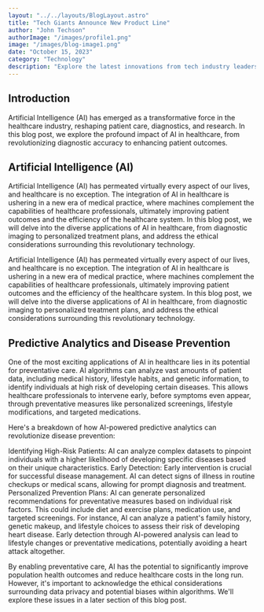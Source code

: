 ```yaml
---
layout: "../../layouts/BlogLayout.astro"
title: "Tech Giants Announce New Product Line"
author: "John Techson"
authorImage: "/images/profile1.png"
image: "/images/blog-image1.png"
date: "October 15, 2023"
category: "Technology"
description: "Explore the latest innovations from tech industry leaders, unveiling new products that promise to transform the digital landscape."
---
```


## Introduction

Artificial Intelligence (AI) has emerged as a transformative force in the healthcare industry, reshaping patient care, diagnostics, and research. In this blog post, we explore the profound impact of AI in healthcare, from revolutionizing diagnostic accuracy to enhancing patient outcomes.


## Artificial Intelligence (AI)

Artificial Intelligence (AI) has permeated virtually every aspect of our lives, and healthcare is no exception. The integration of AI in healthcare is ushering in a new era of medical practice, where machines complement the capabilities of healthcare professionals, ultimately improving patient outcomes and the efficiency of the healthcare system. In this blog post, we will delve into the diverse applications of AI in healthcare, from diagnostic imaging to personalized treatment plans, and address the ethical considerations surrounding this revolutionary technology.

Artificial Intelligence (AI) has permeated virtually every aspect of our lives, and healthcare is no exception. The integration of AI in healthcare is ushering in a new era of medical practice, where machines complement the capabilities of healthcare professionals, ultimately improving patient outcomes and the efficiency of the healthcare system. In this blog post, we will delve into the diverse applications of AI in healthcare, from diagnostic imaging to personalized treatment plans, and address the ethical considerations surrounding this revolutionary technology.

## Predictive Analytics and Disease Prevention

One of the most exciting applications of AI in healthcare lies in its potential for preventative care. AI algorithms can analyze vast amounts of patient data, including medical history, lifestyle habits, and genetic information, to identify individuals at high risk of developing certain diseases. This allows healthcare professionals to intervene early, before symptoms even appear, through preventative measures like personalized screenings, lifestyle modifications, and targeted medications.

Here's a breakdown of how AI-powered predictive analytics can revolutionize disease prevention:

Identifying High-Risk Patients: AI can analyze complex datasets to pinpoint individuals with a higher likelihood of developing specific diseases based on their unique characteristics.
Early Detection: Early intervention is crucial for successful disease management. AI can detect signs of illness in routine checkups or medical scans, allowing for prompt diagnosis and treatment.
Personalized Prevention Plans: AI can generate personalized recommendations for preventative measures based on individual risk factors. This could include diet and exercise plans, medication use, and targeted screenings.
For instance, AI can analyze a patient's family history, genetic makeup, and lifestyle choices to assess their risk of developing heart disease. Early detection through AI-powered analysis can lead to lifestyle changes or preventative medications, potentially avoiding a heart attack altogether.

By enabling preventative care, AI has the potential to significantly improve population health outcomes and reduce healthcare costs in the long run. However, it's important to acknowledge the ethical considerations surrounding data privacy and potential biases within algorithms. We'll explore these issues in a later section of this blog post.